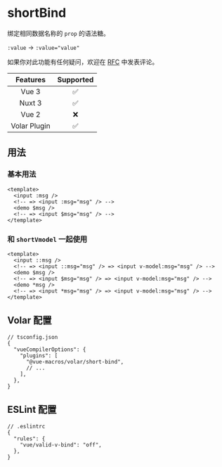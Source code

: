 # shortBind

<StabilityLevel level="experimental" />

绑定相同数据名称的 `prop` 的语法糖。

`:value` -> `:value="value"`

如果你对此功能有任何疑问，欢迎在 [RFC](https://github.com/vuejs/rfcs/discussions/405) 中发表评论。

|   Features   |     Supported      |
| :----------: | :----------------: |
|    Vue 3     | :white_check_mark: |
|    Nuxt 3    | :white_check_mark: |
|    Vue 2     |        :x:         |
| Volar Plugin | :white_check_mark: |

## 用法

### 基本用法

```vue
<template>
  <input :msg />
  <!-- => <input :msg="msg" /> -->
  <demo $msg />
  <!-- => <input $msg="msg" /> -->
</template>
```

### 和 `shortVmodel` 一起使用

```vue
<template>
  <input ::msg />
  <!-- => <input ::msg="msg" /> => <input v-model:msg="msg" /> -->
  <demo $msg />
  <!-- => <input $msg="msg" /> => <input v-model:msg="msg" /> -->
  <demo *msg />
  <!-- => <input *msg="msg" /> => <input v-model:msg="msg" /> -->
</template>
```

## Volar 配置

```jsonc {5}
// tsconfig.json
{
  "vueCompilerOptions": {
    "plugins": [
      "@vue-macros/volar/short-bind",
      // ...
    ],
  },
}
```

## ESLint 配置

```jsonc {4}
// .eslintrc
{
  "rules": {
    "vue/valid-v-bind": "off",
  },
}
```
